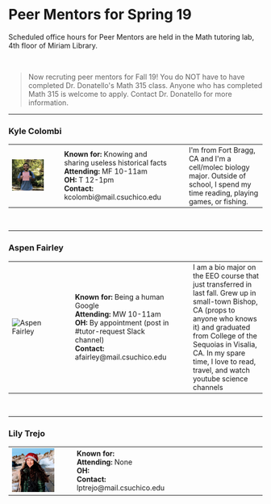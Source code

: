 <br>

# Peer Mentors for Spring 19

Scheduled office hours for Peer Mentors are held in the Math tutoring lab, 4th floor of Miriam Library.

<br>

> Now recruting peer mentors for Fall 19! You do NOT have to have completed Dr. Donatello's Math 315 class. 
> Anyone who has completed Math 315 is welcome to apply. Contact Dr. Donatello for more information. 

----

### Kyle Colombi
<table>
<tr>
  <td width="250"><img src="mentors/kyle.jpg" alt="Kyle Colombi" /></td>
  <td width="50"></td>
  <td width="250"><strong>Known for: </strong> Knowing and sharing useless historical facts <br> 
    <strong>Attending: </strong> MF 10-11am <br> 
    <strong>OH: </strong> T 12-1pm <br> 
    <strong>Contact: </strong> kcolombi@mail.csuchico.edu <br> </td>
  <td width="50"></td>
  <td width="350"> I'm from Fort Bragg, CA and I'm a cell/molec biology major. Outside of school, I spend my time reading, playing games, or fishing.</td>
</tr>
</table>

<br>



----

### Aspen Fairley
<table>
<tr>
  <td width="250"><img src="mentors/aspen.jpg" alt="Aspen Fairley" /></td>
  <td width="50"></td>
  <td width="250"><strong>Known for:</strong> Being a human Google <br> 
    <strong>Attending: </strong> MW 10-11am <br> 
    <strong>OH: </strong> By appointment (post in #tutor-request Slack channel) <br> 
    <strong>Contact: </strong> afairley@mail.csuchico.edu <br> </td>
  <td width="50"></td>
  <td width="350">I am a bio major on the EEO course that just transferred in last fall. Grew up in small-town Bishop, CA (props to anyone who knows it) and graduated from College of the Sequoias in Visalia, CA. In my spare time, I love to read, travel, and watch youtube science channels</td>
</tr>
</table>

<br>


----

### Lily Trejo
<table>
<tr>
  <td width="250"><img src="mentors/lily.jpg" alt="Lily Trejo" /></td>
  <td width="50"></td>
  <td width="250"><strong>Known for: </strong>  <br> 
    <strong>Attending: </strong> None <br> 
    <strong>OH: </strong>  <br> 
    <strong>Contact: </strong> lptrejo@mail.csuchico.edu <br> </td>
  <td width="50"></td>
  <td width="350"></td>
</tr>
</table>

<br>

